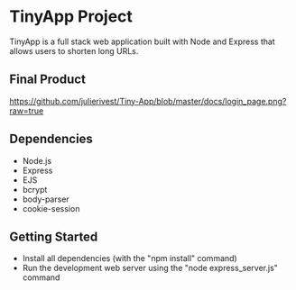 # TinyApp Project

TinyApp is a full stack web application built with Node and Express that allows users to shorten long URLs.

## Final Product

https://github.com/julierivest/Tiny-App/blob/master/docs/login_page.png?raw=true


## Dependencies

- Node.js
- Express
- EJS
- bcrypt
- body-parser
- cookie-session

## Getting Started

- Install all dependencies (with the "npm install" command)
- Run the development web server using the "node express_server.js" command
